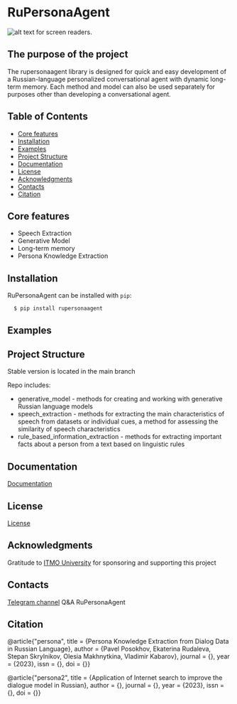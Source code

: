 # RuPersonaAgent
![alt text for screen readers](https://itmo.ru/file/pages/213/logo_na_plashke_russkiy_belyy.png "Text to show on mouseover").

## The purpose of the project
The rupersonaagent library is designed for quick and easy development of a Russian-language personalized conversational agent with dynamic long-term memory. Each method and model can also be used separately for purposes other than developing a conversational agent.

## Table of Contents

-  [Core features](#core-features)
-  [Installation](#installation)
-  [Examples](#examples)
-  [Project Structure](#project-structure)
-  [Documentation](#documentation)
-  [License](#license)
-  [Acknowledgments](#acknowledgments)
-  [Contacts](#contacts)
-  [Citation](#citation)


## Core features


* Speech Extraction
* Generative Model
* Long-term memory
* Persona Knowledge Extraction



## Installation

RuPersonaAgent can be installed with ``pip``:

```
  $ pip install rupersonaagent
```

## Examples


## Project Structure
Stable version is located in the main branch

Repo includes:

* generative_model - methods for creating and working with generative Russian language models
* speech_extraction - methods for extracting the main characteristics of speech from datasets or individual cues, a method for assessing the similarity of speech characteristics
* rule_based_information_extraction - methods for extracting important facts about a person from a text based on linguistic rules

## Documentation
[Documentation](https://gitlab.com/Iolly/rupersonaagent/-/wikis/Документация)


## License
[License](LICENSE)

## Acknowledgments
Gratitude to [ITMO University](https://itmo.ru) for sponsoring and supporting this project


## Contacts
[Telegram channel](<https://t.me/rupersonaagent>) Q&A RuPersonaAgent

## Citation


@article{"persona",
  title = {Persona Knowledge Extraction from Dialog Data in Russian Language},
  author = {Pavel Posokhov, Ekaterina Rudaleva, Stepan Skrylnikov, Olesia Makhnytkina, Vladimir Kabarov},
  journal = {},
  year = {2023},
  issn = {},
  doi = {}}

@article{"persona2",
  title = {Application of Internet search to improve the dialogue model in Russian},
  author = {},
  journal = {},
  year = {2023},
  issn = {},
  doi = {}}

